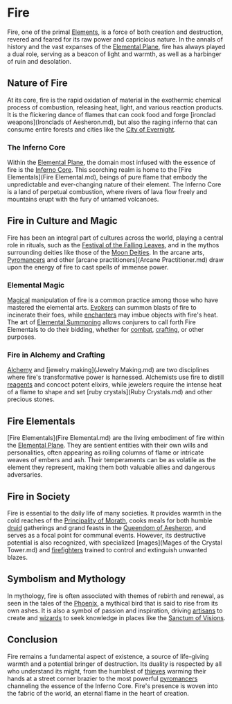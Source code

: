 # Fire

Fire, one of the primal [Elements](Elements.md), is a force of both creation and destruction, revered and feared for its raw power and capricious nature. In the annals of history and the vast expanses of the [Elemental Plane](Elemental%20Plane.md), fire has always played a dual role, serving as a beacon of light and warmth, as well as a harbinger of ruin and desolation.

## Nature of Fire

At its core, fire is the rapid oxidation of material in the exothermic chemical process of combustion, releasing heat, light, and various reaction products. It is the flickering dance of flames that can cook food and forge [ironclad weapons](Ironclads of Aesheron.md), but also the raging inferno that can consume entire forests and cities like the [City of Evernight](City%20of%20Evernight.md).

### The Inferno Core

Within the [Elemental Plane](Elemental%20Plane.md), the domain most infused with the essence of fire is the [Inferno Core](Inferno%20Core.md). This scorching realm is home to the [Fire Elementals](Fire Elemental.md), beings of pure flame that embody the unpredictable and ever-changing nature of their element. The Inferno Core is a land of perpetual combustion, where rivers of lava flow freely and mountains erupt with the fury of untamed volcanoes.

## Fire in Culture and Magic

Fire has been an integral part of cultures across the world, playing a central role in rituals, such as the [Festival of the Falling Leaves](Festival%20of%20the%20Falling%20Leaves.md), and in the mythos surrounding deities like those of the [Moon Deities](Moon%20Deities.md). In the arcane arts, [Pyromancers](Pyromancers.md) and other [arcane practitioners](Arcane Practitioner.md) draw upon the energy of fire to cast spells of immense power.

### Elemental Magic

[Magical](Magic.md) manipulation of fire is a common practice among those who have mastered the elemental arts. [Evokers](Evokers.md) can summon blasts of fire to incinerate their foes, while [enchanters](Enchantment.md) may imbue objects with fire's heat. The art of [Elemental Summoning](Elemental%20Summoning.md) allows conjurers to call forth Fire Elementals to do their bidding, whether for [combat](Combat.md), [crafting](Artisans.md), or other purposes.

### Fire in Alchemy and Crafting

[Alchemy](Alchemy.md) and [jewelry making](Jewelry Making.md) are two disciplines where fire's transformative power is harnessed. Alchemists use fire to distill [reagents](Reagents.md) and concoct potent elixirs, while jewelers require the intense heat of a flame to shape and set [ruby crystals](Ruby Crystals.md) and other precious stones.

## Fire Elementals

[Fire Elementals](Fire Elemental.md) are the living embodiment of fire within the [Elemental Plane](Elemental%20Plane.md). They are sentient entities with their own wills and personalities, often appearing as roiling columns of flame or intricate weaves of embers and ash. Their temperaments can be as volatile as the element they represent, making them both valuable allies and dangerous adversaries.

## Fire in Society

Fire is essential to the daily life of many societies. It provides warmth in the cold reaches of the [Principality of Morath](Principality%20of%20Morath.md), cooks meals for both humble [druid](Druids.md) gatherings and grand feasts in the [Queendom of Aesheron](Queendom%20of%20Aesheron.md), and serves as a focal point for communal events. However, its destructive potential is also recognized, with specialized [mages](Mages of the Crystal Tower.md) and [firefighters](Firefighters.md) trained to control and extinguish unwanted blazes.

## Symbolism and Mythology

In mythology, fire is often associated with themes of rebirth and renewal, as seen in the tales of the [Phoenix](Phoenix.md), a mythical bird that is said to rise from its own ashes. It is also a symbol of passion and inspiration, driving [artisans](Artisans.md) to create and [wizards](Wizards.md) to seek knowledge in places like the [Sanctum of Visions](Sanctum%20of%20Visions.md).

## Conclusion

Fire remains a fundamental aspect of existence, a source of life-giving warmth and a potential bringer of destruction. Its duality is respected by all who understand its might, from the humblest of [thieves](Thieves.md) warming their hands at a street corner brazier to the most powerful [pyromancers](Pyromancers.md) channeling the essence of the Inferno Core. Fire's presence is woven into the fabric of the world, an eternal flame in the heart of creation.